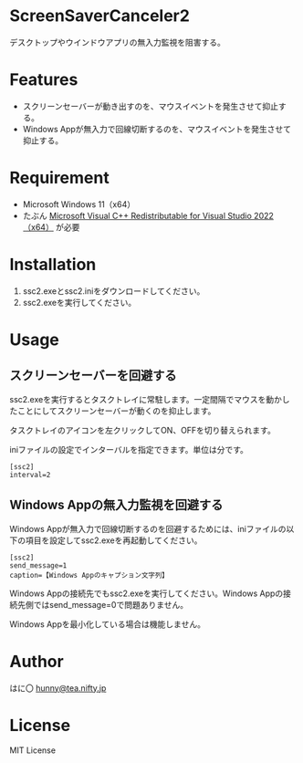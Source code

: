 ﻿# ScreenSaverCanceler2

デスクトップやウインドウアプリの無入力監視を阻害する。

# Features

- スクリーンセーバーが動き出すのを、マウスイベントを発生させて抑止する。
- Windows Appが無入力で回線切断するのを、マウスイベントを発生させて抑止する。

# Requirement

* Microsoft Windows 11（x64）
* たぶん [Microsoft Visual C++ Redistributable for Visual Studio 2022（x64）](https://visualstudio.microsoft.com/ja/downloads/) が必要

# Installation

1. ssc2.exeとssc2.iniをダウンロードしてください。
2. ssc2.exeを実行してください。

# Usage

## スクリーンセーバーを回避する

ssc2.exeを実行するとタスクトレイに常駐します。一定間隔でマウスを動かしたことにしてスクリーンセーバーが動くのを抑止します。

タスクトレイのアイコンを左クリックしてON、OFFを切り替えられます。

iniファイルの設定でインターバルを指定できます。単位は分です。

```
[ssc2]
interval=2
```

## Windows Appの無入力監視を回避する

Windows Appが無入力で回線切断するのを回避するためには、iniファイルの以下の項目を設定してssc2.exeを再起動してください。

```
[ssc2]
send_message=1
caption=【Windows Appのキャプション文字列】
```

Windows Appの接続先でもssc2.exeを実行してください。Windows Appの接続先側ではsend_message=0で問題ありません。

Windows Appを最小化している場合は機能しません。

# Author

はに〇 <hunny@tea.nifty.jp>

# License

MIT License
